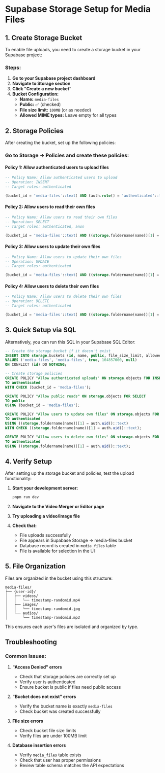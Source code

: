 # Supabase Storage Setup for Media Files

## 1. Create Storage Bucket

To enable file uploads, you need to create a storage bucket in your Supabase project:

### Steps:
1. **Go to your Supabase project dashboard**
2. **Navigate to Storage section**
3. **Click "Create a new bucket"**
4. **Bucket Configuration:**
   - **Name:** `media-files`
   - **Public:** ✅ (checked)
   - **File size limit:** `100MB` (or as needed)
   - **Allowed MIME types:** Leave empty for all types

## 2. Storage Policies

After creating the bucket, set up the following policies:

### Go to Storage → Policies and create these policies:

#### Policy 1: Allow authenticated users to upload files
```sql
-- Policy Name: Allow authenticated users to upload
-- Operation: INSERT
-- Target roles: authenticated

(bucket_id = 'media-files'::text) AND (auth.role() = 'authenticated'::text)
```

#### Policy 2: Allow users to read their own files
```sql
-- Policy Name: Allow users to read their own files  
-- Operation: SELECT
-- Target roles: authenticated, anon

(bucket_id = 'media-files'::text) AND ((storage.foldername(name))[1] = (auth.uid())::text OR auth.role() = 'anon'::text)
```

#### Policy 3: Allow users to update their own files
```sql
-- Policy Name: Allow users to update their own files
-- Operation: UPDATE
-- Target roles: authenticated

(bucket_id = 'media-files'::text) AND ((storage.foldername(name))[1] = (auth.uid())::text)
```

#### Policy 4: Allow users to delete their own files
```sql
-- Policy Name: Allow users to delete their own files
-- Operation: DELETE
-- Target roles: authenticated

(bucket_id = 'media-files'::text) AND ((storage.foldername(name))[1] = (auth.uid())::text)
```

## 3. Quick Setup via SQL

Alternatively, you can run this SQL in your Supabase SQL Editor:

```sql
-- Create the storage bucket if it doesn't exist
INSERT INTO storage.buckets (id, name, public, file_size_limit, allowed_mime_types)
VALUES ('media-files', 'media-files', true, 104857600, null)
ON CONFLICT (id) DO NOTHING;

-- Create storage policies
CREATE POLICY "Allow authenticated uploads" ON storage.objects FOR INSERT 
TO authenticated 
WITH CHECK (bucket_id = 'media-files');

CREATE POLICY "Allow public reads" ON storage.objects FOR SELECT 
TO public 
USING (bucket_id = 'media-files');

CREATE POLICY "Allow users to update own files" ON storage.objects FOR UPDATE 
TO authenticated 
USING ((storage.foldername(name))[1] = auth.uid()::text)
WITH CHECK ((storage.foldername(name))[1] = auth.uid()::text);

CREATE POLICY "Allow users to delete own files" ON storage.objects FOR DELETE 
TO authenticated 
USING ((storage.foldername(name))[1] = auth.uid()::text);
```

## 4. Verify Setup

After setting up the storage bucket and policies, test the upload functionality:

1. **Start your development server:**
   ```bash
   pnpm run dev
   ```

2. **Navigate to the Video Merger or Editor page**

3. **Try uploading a video/image file**

4. **Check that:**
   - File uploads successfully
   - File appears in Supabase Storage → media-files bucket
   - Database record is created in `media_files` table
   - File is available for selection in the UI

## 5. File Organization

Files are organized in the bucket using this structure:
```
media-files/
├── {user-id}/
│   ├── videos/
│   │   └── timestamp-randomid.mp4
│   ├── images/
│   │   └── timestamp-randomid.jpg
│   └── audios/
│       └── timestamp-randomid.mp3
```

This ensures each user's files are isolated and organized by type.

## Troubleshooting

### Common Issues:

1. **"Access Denied" errors**
   - Check that storage policies are correctly set up
   - Verify user is authenticated
   - Ensure bucket is public if files need public access

2. **"Bucket does not exist" errors**
   - Verify the bucket name is exactly `media-files`
   - Check bucket was created successfully

3. **File size errors**
   - Check bucket file size limits
   - Verify files are under 100MB limit

4. **Database insertion errors**
   - Verify `media_files` table exists
   - Check that user has proper permissions
   - Review table schema matches the API expectations